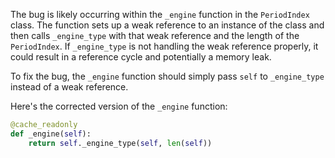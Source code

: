 The bug is likely occurring within the `_engine` function in the `PeriodIndex` class. The function sets up a weak reference to an instance of the class and then calls `_engine_type` with that weak reference and the length of the `PeriodIndex`. If `_engine_type` is not handling the weak reference properly, it could result in a reference cycle and potentially a memory leak.

To fix the bug, the `_engine` function should simply pass `self` to `_engine_type` instead of a weak reference.

Here's the corrected version of the `_engine` function:

```python
@cache_readonly
def _engine(self):
    return self._engine_type(self, len(self))
```